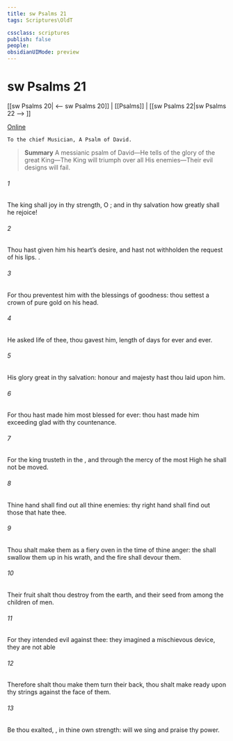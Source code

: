 ```yaml
---
title: sw Psalms 21
tags: Scriptures\OldT

cssclass: scriptures
publish: false
people:
obsidianUIMode: preview
---
```


# sw Psalms 21
[[sw Psalms 20| <-- sw Psalms 20]] | [[Psalms]] | [[sw Psalms 22|sw Psalms 22 --> ]]

[Online](https://churchofjesuschrist.org/study/scriptures/ot/ps/21?lang=eng)

```
To the chief Musician, A Psalm of David.
```

> __Summary__
A messianic psalm of David—He tells of the glory of the great King—The King will triumph over all His enemies—Their evil designs will fail.

###### 1 
The king shall joy in thy strength, O ; and in thy salvation how greatly shall he rejoice!

###### 2 
Thou hast given him his heart’s desire, and hast not withholden the request of his lips. .

###### 3 
For thou preventest him with the blessings of goodness: thou settest a crown of pure gold on his head.

###### 4 
He asked life of thee,  thou gavest  him,  length of days for ever and ever.

###### 5 
His glory  great in thy salvation: honour and majesty hast thou laid upon him.

###### 6 
For thou hast made him most blessed for ever: thou hast made him exceeding glad with thy countenance.

###### 7 
For the king trusteth in the , and through the mercy of the most High he shall not be moved.

###### 8 
Thine hand shall find out all thine enemies: thy right hand shall find out those that hate thee.

###### 9 
Thou shalt make them as a fiery oven in the time of thine anger: the  shall swallow them up in his wrath, and the fire shall devour them.

###### 10 
Their fruit shalt thou destroy from the earth, and their seed from among the children of men.

###### 11 
For they intended evil against thee: they imagined a mischievous device,  they are not able 

###### 12 
Therefore shalt thou make them turn their back,  thou shalt make ready  upon thy strings against the face of them.

###### 13 
Be thou exalted, , in thine own strength:  will we sing and praise thy power.

